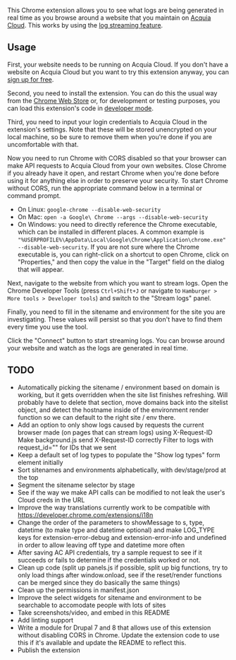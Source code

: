 This Chrome extension allows you to see what logs are being generated in real
time as you browse around a website that you maintain on
[Acquia Cloud](https://www.acquia.com/products-services/acquia-cloud). This
works by using the
[log streaming feature](https://docs.acquia.com/cloud/configure/logging/stream).

## Usage

First, your website needs to be running on Acquia Cloud. If you don't have a
website on Acquia Cloud but you want to try this extension anyway, you can
[sign up for free](https://insight.acquia.com/free).

Second, you need to install the extension. You can do this the usual way from the
[Chrome Web Store](https://chrome.google.com/webstore/category/extensions) or,
for development or testing purposes, you can load this extension's code in
[developer mode](https://developer.chrome.com/extensions/getstarted#unpacked).

Third, you need to input your login credentials to Acquia Cloud in the
extension's settings. Note that these will be stored unencrypted on your local
machine, so be sure to remove them when you're done if you are uncomfortable
with that.

Now you need to run Chrome with CORS disabled so that your browser can make API
requests to Acquia Cloud from your own websites. Close Chrome if you already
have it open, and restart Chrome when you're done before using it for anything
else in order to preserve your security. To start Chrome without CORS, run the
appropriate command below in a terminal or command prompt.

- On Linux: `google-chrome --disable-web-security`
- On Mac: `open -a Google\ Chrome --args --disable-web-security`
- On Windows: you need to directly reference the Chrome executable, which can
  be installed in different places. A common example is
  `"%USERPROFILE%\AppData\Local\Google\Chrome\Application\chrome.exe" --disable-web-security`.
  If you are not sure where the Chrome executable is, you can right-click on a
  shortcut to open Chrome, click on "Properties," and then copy the value in
  the "Target" field on the dialog that will appear.

Next, navigate to the website from which you want to stream logs. Open the
Chrome Developer Tools (press `Ctrl+Shift+J` or navigate to
`Hamburger > More tools > Developer tools`) and switch to the "Stream logs"
panel.

Finally, you need to fill in the sitename and environment for the site you are
investigating. These values will persist so that you don't have to find them
every time you use the tool.

Click the "Connect" button to start streaming logs. You can browse around your
website and watch as the logs are generated in real time.

## TODO

- Automatically picking the sitename / environment based on domain is working, but it gets overridden when the site list finishes refreshing. Will probably have to delete that section, move domains back into the sitelist object, and detect the hostname inside of the environment render function so we can default to the right site / env there.
- Add an option to only show logs caused by requests the current browser made (on pages that can stream logs) using X-Request-ID
    Make background.js send X-Request-ID correctly
    Filter to logs with request_id="<id>" for IDs that we sent
- Keep a default set of log types to populate the "Show log types" form element initially
- Sort sitenames and environments alphabetically, with dev/stage/prod at the top
- Segment the sitename selector by stage
- See if the way we make API calls can be modified to not leak the user's Cloud creds in the URL
- Improve the way translations currently work to be compatible with https://developer.chrome.com/extensions/i18n
- Change the order of the parameters to showMessage to s, type, datetime (to make type and datetime optional) and make LOG_TYPE keys for extension-error-debug and extension-error-info and undefined in order to allow leaving off type and datetime more often
- After saving AC API credentials, try a sample request to see if it succeeds or fails to determine if the credentials worked or not.
- Clean up code (split up panels.js if possible, split up big functions, try to only load things after window.onload, see if the reset/render functions can be merged since they do basically the same things)
- Clean up the permissions in manifest.json
- Improve the select widgets for sitename and environment to be searchable to accomodate people with lots of sites
- Take screenshots/video, and embed in this README
- Add linting support
- Write a module for Drupal 7 and 8 that allows use of this extension without disabling CORS in Chrome. Update the extension code to use this if it's available and update the README to reflect this.
- Publish the extension
